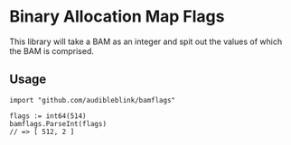# Binary Allocation Map Flags

This library will take a BAM as an integer and spit out the values of which the BAM is comprised.

## Usage

```golang
import "github.com/audibleblink/bamflags"

flags := int64(514)
bamflags.ParseInt(flags)
// => [ 512, 2 ]
```
